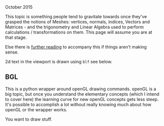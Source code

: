 October 2015  
  
This topic is something people tend to gravitate towards once they've grasped the notions of Meshes:  vertices, normals, indices, Vectors and Matrices - and the trigonometry and Linear Algebra used to perform calculations / transformations on them. This page will assume you are at that stage.

Else there is [further reading](Further_Reading_LA) to accompany this if things aren't making sense.

2d text in the viewport is drawn using `blf` see below.

## BGL

This is a python wrapper around openGL drawing commands. openGL is a big topic, but once you understand the elementary concepts (which I intend to cover here) the learning curve for new openGL concepts gets less steep. It's possible to accomplish a lot without really knowing much about how openGL or the wrapper works.

You want to draw stuff.



